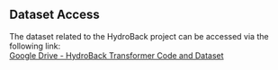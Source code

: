 ## Dataset Access

The dataset related to the HydroBack project can be accessed via the following link:  
[Google Drive - HydroBack Transformer Code and Dataset](https://drive.google.com/file/d/16-xQDBF_gHshWRdsPfjFN1cJx68n-yWl/view?usp=sharing)
